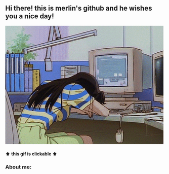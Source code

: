 ## Hi there! this is merlin's github and he wishes you a nice day!
[![Header](https://github.com/merllinsbeard/merllinsbeard/blob/main/gif/gif.gif)](http://t.me/merlinsb3ard)
#### ⬆️ this gif is clickable ⬆️

### About me: